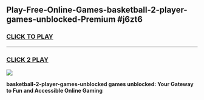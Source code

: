 
## Play-Free-Online-Games-basketball-2-player-games-unblocked-Premium #j6zt6
<h3>
<a href="https://premium.freeplayer.one?title=basketball-2-player-games-unblocked&ref=8M">CLICK TO PLAY</a></h3>
<hr>

<h3>
<a href="https://premium.freeplayer.one?title=basketball-2-player-games-unblocked&ref=8M">CLICK 2 PLAY</a>
  
</h3>

<a href="https://premium.freeplayer.one?title=basketball-2-player-games-unblocked&ref=8M"><img src="https://clearcache.store/games.png"></a>


**basketball-2-player-games-unblocked games unblocked: Your Gateway to Fun and Accessible Online Gaming**
